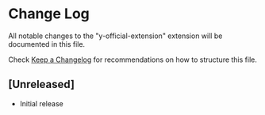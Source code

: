 # Change Log

All notable changes to the "y-official-extension" extension will be documented in this file.

Check [Keep a Changelog](http://keepachangelog.com/) for recommendations on how to structure this file.

## [Unreleased]

- Initial release